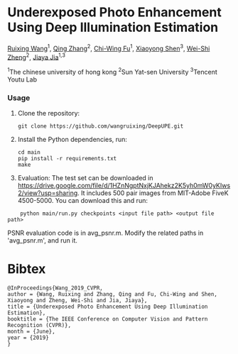 # Underexposed Photo Enhancement Using Deep Illumination Estimation

[Ruixing Wang](http://appsrv.cse.cuhk.edu.hk/~rxwang/)<sup>1</sup>, [Qing Zhang](http://zhangqing-home.net)<sup>2</sup>, [Chi-Wing Fu](https://www.cse.cuhk.edu.hk/~cwfu/)<sup>1</sup>, [Xiaoyong Shen](http://xiaoyongshen.me/)<sup>3</sup>, [Wei-Shi Zheng](https://sites.google.com/site/sunnyweishi/)<sup>2</sup>, [Jiaya Jia](http://jiaya.me/)<sup>1,3</sup>

<sup>1</sup>The chinese university of hong kong <sup>2</sup>Sun Yat-sen University <sup>3</sup>Tencent Youtu Lab

### Usage

1. Clone the repository:

   ```shell
   git clone https://github.com/wangruixing/DeepUPE.git
   ```
2. Install the Python dependencies, run:
    ```shell
    cd main
    pip install -r requirements.txt
    make
    ```
3. Evaluation:
The test set can be downloaded in https://drive.google.com/file/d/1HZnNgptNxjKJAhekz2K5yh0mW0yKIws2/view?usp=sharing. It includes 500 pair images from MIT-Adobe FiveK 4500-5000. You can download this and run:
```shell
    python main/run.py checkpoints <input file path> <output file path>
```    
PSNR evaluation code is in avg_psnr.m. Modify the related paths in 'avg_psnr.m', and run it.





# Bibtex
```
@InProceedings{Wang_2019_CVPR,
author = {Wang, Ruixing and Zhang, Qing and Fu, Chi-Wing and Shen, Xiaoyong and Zheng, Wei-Shi and Jia, Jiaya},
title = {Underexposed Photo Enhancement Using Deep Illumination Estimation},
booktitle = {The IEEE Conference on Computer Vision and Pattern Recognition (CVPR)},
month = {June},
year = {2019}
}
```
